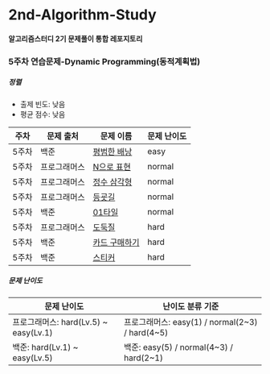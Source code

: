 # 2nd-Algorithm-Study

#### 알고리즘스터디 2기 문제풀이 통합 레포지토리



### 5주차 연습문제-Dynamic Programming(동적계획법)

##### 정렬

* 출제 빈도: 낮음
* 평균 점수: 낮음

| 주차  | 문제 출처    | 문제 이름                                                    | 문제 난이도 |
| ----- | ------------ | ------------------------------------------------------------ | ----------- |
| 5주차 | 백준         | [평범한 배낭](https://www.acmicpc.net/problem/12865)         | easy        |
| 5주차 | 프로그래머스 | [N으로 표현](https://programmers.co.kr/learn/courses/30/lessons/43238) | normal      |
| 5주차 | 프로그래머스 | [정수 삼각형](https://programmers.co.kr/learn/courses/30/lessons/43105) | normal      |
| 5주차 | 프로그래머스 | [등굣길](https://programmers.co.kr/learn/courses/30/lessons/42898) | normal      |
| 5주차 | 백준         | [01타일](https://www.acmicpc.net/problem/1904)               | normal      |
| 5주차 | 프로그래머스 | [도둑질](https://programmers.co.kr/learn/courses/30/lessons/42897) | hard        |
| 5주차 | 백준         | [카드 구매하기](https://www.acmicpc.net/problem/11052)       | hard        |
| 5주차 | 백준         | [스티커](https://www.acmicpc.net/problem/9465)               | hard        |



##### 문제 난이도

| 문제 난이도                           | 난이도 분류 기준                                |
| ------------------------------------- | ----------------------------------------------- |
| 프로그래머스: hard(Lv.5) ~ easy(Lv.1) | 프로그래머스: easy(1) / normal(2~3) / hard(4~5) |
| 백준: hard(Lv.1) ~ easy(Lv.5)         | 백준: easy(5) / normal(4~3) / hard(2~1)         |

